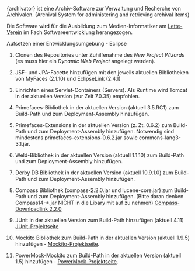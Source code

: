 {archivator} ist eine Archiv-Software zur Verwaltung und Recherche von Archivalen.
(Archival System for administering and retrieving archival items)

Die Software wird für die Ausbildung zum Medien-Informatiker 
am [Lette-Verein](http://www.lette-verein.de) im Fach Softwareentwicklung
herangezogen.

Aufsetzen einer Entwicklungsumgebung - Eclipse

1. Clonen des Repositories unter Zuhilfenahme des _New Project Wizards_
   (es muss hier ein _Dynamic Web Project_ angelegt werden).

2. JSF- und JPA-Facette hinzufügen mit den jeweils aktuellen Bibliotheken
   von MyFaces (2.1.10) und EclipseLink (2.4.1)
   
3. Einrichten eines Servlet-Containers (Servers). Als Runtime wird
   Tomcat in der aktuellen Version (zur Zeit 7.0.35) empfohlen.
   
4. Primefaces-Bibliothek in der aktuellen Version (aktuell 3.5.RC1)
   zum Build-Path und zum Deployment-Assembly hinzufügen.

5. Primefaces-Extensions in der aktuellen Version (z. Zt. 0.6.2)
   zum Build-Path und zum Deployment-Assembly hinzufügen.
   Notwendig sind mindestens primefaces-extensions-0.6.2.jar
   sowie commons-lang3-3.1.jar. 
   
6. Weld-Bibliothek in der aktuellen Version (aktuell 1.1.10)
   zum Build-Path und zum Deployment-Assembly hinzufügen.

7. Derby DB Bibliothek in der aktuellen Version (aktuell 10.9.1.0)
   zum Build-Path und zum Deployment-Assembly hinzufügen.

8. Compass Bibliothek (compass-2.2.0.jar und lucene-core.jar) 
   zum Build-Path und zum Deployment-Assembly hinzufügen.
   (Bitte daran denken Compass14-*.jar NICHT in die Libary mit 
   auf zu nehmen) [Compass-Downloadlink 2.2.0](http://sourceforge.net/projects/compass/files/compass/2.2.0/compass-2.2.0.zip/download)

9. JUnit in der aktuellen Version zum Build-Path hinzufügen (aktuell 4.11)
   [JUnit-Projektseite](https://github.com/KentBeck/junit/wiki)
  
10. Mockito Bibliothek zum Build-Path in der aktuellen Version (aktuell 1.9.5)
    hinzufügen - [Mockito-Projektseite](http://code.google.com/p/mockito/).

11. PowerMock-Mockito zum Build-Path in der aktuellen Version (aktuell 1.5)
    hinzufügen - [PowerMock-Projektseite](http://code.google.com/p/powermock/).
